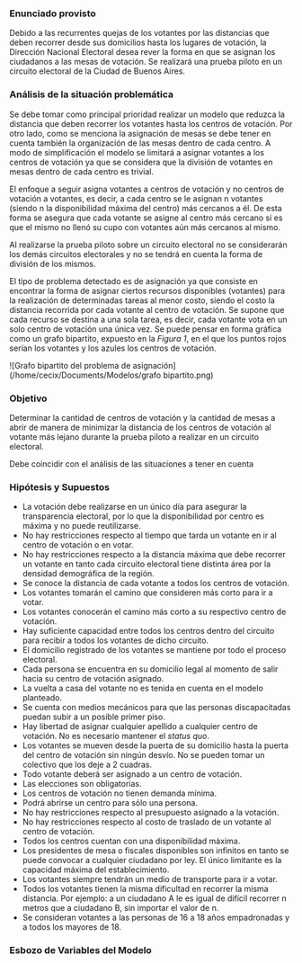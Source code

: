 ### Enunciado provisto 

Debido a las recurrentes quejas de los votantes por las distancias que deben recorrer desde sus domicilios hasta los lugares de votación, la Dirección Nacional Electoral desea rever la forma en que se asignan los ciudadanos a las mesas de votación. Se realizará una prueba piloto en un circuito electoral de la Ciudad de Buenos Aires.

### Análisis de la situación problemática

Se debe tomar como principal prioridad realizar un modelo que reduzca la distancia que deben recorrer los votantes hasta los centros de votación. Por otro lado, como se menciona la asignación de mesas se debe tener en cuenta también la organización de las mesas dentro de cada centro. A modo de simplificación el modelo se limitará a asignar votantes a los centros de votación ya que se considera que la división de votantes en mesas dentro de cada centro es trivial.

El enfoque a seguir asigna votantes a centros de votación y no centros de votación a votantes, es decir, a cada centro se le asignan n votantes (siendo n la disponibilidad máxima del centro) más cercanos a él. De esta forma se asegura que cada votante se asigne al centro más cercano si es que el mismo no llenó su cupo con votantes aún más cercanos al mismo.

Al realizarse la prueba piloto sobre un circuito electoral no se considerarán los demás circuitos electorales y no se tendrá en cuenta la forma de división de los mismos.

El tipo de problema detectado es de asignación ya que consiste en encontrar la forma de asignar ciertos recursos disponibles (votantes) para la realización de determinadas tareas al menor costo, siendo el costo la distancia recorrida por cada votante al centro de votación. Se supone que cada recurso se destina a una sola tarea, es decir, cada votante vota en un solo centro de votación una única vez. Se puede pensar en forma gráfica como un grafo bipartito, expuesto en la _Figura 1_, en el que los puntos rojos serían los votantes y los azules los centros de votación.

![Grafo bipartito del problema de asignación](/home/cecix/Documents/Modelos/grafo bipartito.png)

### Objetivo

Determinar la cantidad de centros de votación y la cantidad de mesas a abrir de manera de minimizar la distancia de los centros de votación al votante más lejano durante la prueba piloto a realizar en un circuito electoral.

Debe coincidir con el análisis de las situaciones a tener en cuenta

### Hipótesis y Supuestos

- La votación debe realizarse en un único día para asegurar la transparencia electoral, por lo que la disponibilidad por centro es máxima y no puede reutilizarse.
- No hay restricciones respecto al tiempo que tarda un votante en ir al centro de votación o en votar.
- No hay restricciones respecto a la distancia máxima que debe recorrer un votante en tanto cada circuito electoral tiene distinta área por la densidad demográfica de la región. 
- Se conoce la distancia de cada votante a todos los centros de votación.
- Los votantes tomarán el camino que consideren más corto para ir a votar.
- Los votantes conocerán el camino más corto a su respectivo centro de votación.
- Hay suficiente capacidad entre todos los centros dentro del circuito para recibir a todos los votantes de dicho circuito.
- El domicilio registrado de los votantes se mantiene por todo el proceso electoral.
- Cada persona se encuentra en su domicilio legal al momento de salir hacia su centro de votación asignado.
- La vuelta a casa del votante no es tenida en cuenta en el modelo planteado.
- Se cuenta con medios mecánicos para que las personas discapacitadas puedan subir a un posible primer piso. 
- Hay libertad de asignar cualquier apellido a cualquier centro de votación. No es necesario mantener el _status quo_.
- Los votantes se mueven desde la puerta de su domicilio hasta la puerta del centro de votación sin ningún desvío. No se pueden tomar un colectivo que los deje a 2 cuadras.
- Todo votante deberá ser asignado a un centro de votación. 
- Las elecciones son obligatorias.
- Los centros de votación no tienen demanda mínima. 
- Podrá abrirse un centro para sólo una persona.
- No hay restricciones respecto al presupuesto asignado a la votación.
- No hay restricciones respecto al costo de traslado de un votante al centro de votación.
- Todos los centros cuentan con una disponibilidad máxima. 
- Los presidentes de mesa o fiscales disponibles son infinitos en tanto se puede convocar a cualquier ciudadano por ley. El único limitante es la capacidad máxima del establecimiento. 
- Los votantes siempre tendrán un medio de transporte para ir a votar.
- Todos los votantes tienen la misma dificultad en recorrer la misma distancia. Por ejemplo: a un ciudadano A le es igual de difícil recorrer n metros que a ciudadano B, sin importar el valor de n.
- Se consideran votantes a las personas de 16 a 18 años empadronadas y a todos los mayores de 18.

### Esbozo de Variables del Modelo

